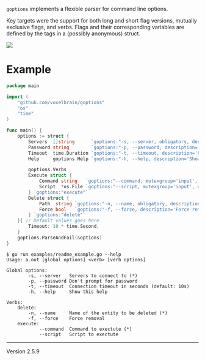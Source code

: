 `goptions` implements a flexible parser for command line options.

Key targets were the support for both long and short flag versions, mutually
exclusive flags, and verbs. Flags and their corresponding variables are defined
by the tags in a (possibly anonymous) struct.

![](https://circleci.com/gh/voxelbrain/goptions.png?circle-token=27cd98362d475cfa8c586565b659b2204733f25c)

# Example

```Go
package main

import (
	"github.com/voxelbrain/goptions"
	"os"
	"time"
)

func main() {
	options := struct {
		Servers  []string      `goptions:"-s, --server, obligatory, description='Servers to connect to'"`
		Password string        `goptions:"-p, --password, description='Don\\'t prompt for password'"`
		Timeout  time.Duration `goptions:"-t, --timeout, description='Connection timeout in seconds'"`
		Help     goptions.Help `goptions:"-h, --help, description='Show this help'"`

		goptions.Verbs
		Execute struct {
			Command string   `goptions:"--command, mutexgroup='input', description='Command to exectute', obligatory"`
			Script  *os.File `goptions:"--script, mutexgroup='input', description='Script to exectute', rdonly"`
		} `goptions:"execute"`
		Delete struct {
			Path  string `goptions:"-n, --name, obligatory, description='Name of the entity to be deleted'"`
			Force bool   `goptions:"-f, --force, description='Force removal'"`
		} `goptions:"delete"`
	}{ // Default values goes here
		Timeout: 10 * time.Second,
	}
	goptions.ParseAndFail(&options)
}
```

```
$ go run examples/readme_example.go --help
Usage: a.out [global options] <verb> [verb options]

Global options:
        -s, --server   Servers to connect to (*)
        -p, --password Don't prompt for password
        -t, --timeout  Connection timeout in seconds (default: 10s)
        -h, --help     Show this help

Verbs:
    delete:
        -n, --name     Name of the entity to be deleted (*)
        -f, --force    Force removal
    execute:
            --command  Command to exectute (*)
            --script   Script to exectute
```

---
Version 2.5.9
